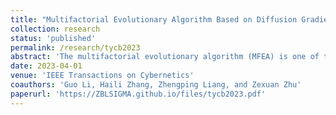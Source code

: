 ```yaml
---
title: "Multifactorial Evolutionary Algorithm Based on Diffusion Gradient Descent"
collection: research
status: 'published'
permalink: /research/tycb2023
abstract: 'The multifactorial evolutionary algorithm (MFEA) is one of the most widely used evolutionary multitasking algorithms. The MFEA implements knowledge transfer among optimization tasks via crossover and mutation operators and it obtains high-quality solutions more efficiently than single-task evolutionary algorithms. Despite the effectiveness of MFEA in solving difficult optimization problems, there is no evidence of population convergence or theoretical explanations of how knowledge transfer increases algorithm performance. To fill this gap, we propose a new MFEA based on diffusion gradient descent (DGD) namely MFEA-DGD in this paper. We prove the convergence of DGD for multiple similar tasks and demonstrate that the local convexity of some tasks can help other tasks escape from local optima via knowledge transfer. Based on this theoretical foundation, we design complementary crossover and mutation operators for the proposed MFEA-DGD. As a result, the evolution population is endowed with a dynamic equation that is similar to DGD, i.e., convergence is guaranteed, and the benefit from knowledge transfer is explainable. In addition, a hyper-rectangular search strategy is introduced to allow MFEA-DGD to explore more underdeveloped areas in the unified express space of all tasks and the subspace of each task. The proposed MFEA-DGD is verified experimentally on various multitask optimization problems, and the results demonstrate that MFEA-DGD can converge faster to competitive results compared to state-of-the-art evolutionary multitasking algorithms. We also show the possibility of interpreting the experimental results based on the convexity of different tasks. '
date: 2023-04-01
venue: 'IEEE Transactions on Cybernetics'
coauthors: 'Guo Li, Haili Zhang, Zhengping Liang, and Zexuan Zhu'
paperurl: 'https://ZBLSIGMA.github.io/files/tycb2023.pdf'
---
```


